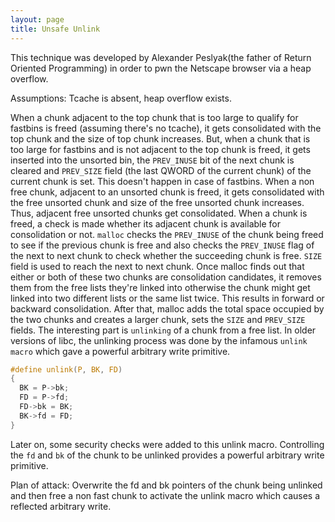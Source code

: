 ```yaml
---
layout: page
title: Unsafe Unlink
---
```


This technique was developed by Alexander Peslyak(the father of Return Oriented Programming) in order to pwn the Netscape browser via a heap overflow. 

Assumptions: Tcache is absent, heap overflow exists.

When a chunk adjacent to the top chunk that is too large to qualify for fastbins is freed (assuming there's no tcache), it gets consolidated with the top chunk and the size of top chunk increases. But, when a chunk that is too large for fastbins and is not adjacent to the top chunk is freed, it gets inserted into the unsorted bin, the `PREV_INUSE` bit of the next chunk is cleared and `PREV_SIZE` field (the last QWORD of the current chunk) of the current chunk is set. This doesn't happen in case of fastbins. 
When a non free chunk, adjacent to an unsorted chunk is freed, it gets consolidated with the free unsorted chunk and size of the free unsorted chunk increases. Thus, adjacent free unsorted chunks get consolidated. When a chunk is freed, a check is made whether its adjacent chunk is available for consolidation or not. `malloc` checks the `PREV_INUSE` of the chunk being freed to see if the previous chunk is free and also checks the `PREV_INUSE` flag of the next to next chunk to check whether the succeeding chunk is free. `SIZE` field is used to reach the next to next chunk. Once malloc finds out that either or both of these two chunks are consolidation candidates, it removes them from the free lists they're linked into otherwise the chunk might get linked into two different lists or the same list twice. This results in forward or backward consolidation. After that, malloc adds the total space occupied by the two chunks and creates a larger chunk, sets the `SIZE` and `PREV_SIZE` fields. The interesting part is `unlinking` of a chunk from a free list. In older versions of libc, the unlinking process was done by the infamous `unlink macro` which gave a powerful arbitrary write primitive.

```c
#define unlink(P, BK, FD)                                                     
{                                                                             
  BK = P->bk;                                                                 
  FD = P->fd;                                                                 
  FD->bk = BK;                                                                
  BK->fd = FD;                                                                
}                                                                             

```
Later on, some security checks were added to this unlink macro.
Controlling the `fd` and `bk` of the chunk to be unlinked provides a powerful arbitrary write primitive.

Plan of attack:
Overwrite the fd and bk pointers of the chunk being unlinked and then free a non fast chunk to activate the unlink macro which causes a reflected arbitrary write.
